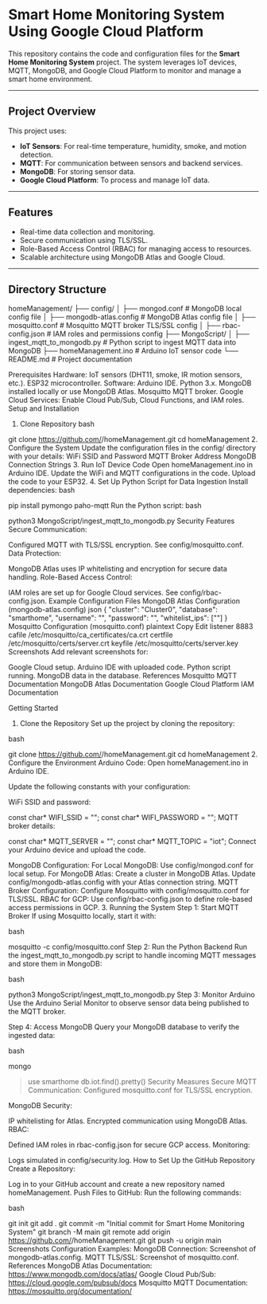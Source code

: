 # Smart Home Monitoring System Using Google Cloud Platform

This repository contains the code and configuration files for the **Smart Home Monitoring System** project. The system leverages IoT devices, MQTT, MongoDB, and Google Cloud Platform to monitor and manage a smart home environment.

---

## Project Overview

This project uses:
- **IoT Sensors**: For real-time temperature, humidity, smoke, and motion detection.
- **MQTT**: For communication between sensors and backend services.
- **MongoDB**: For storing sensor data.
- **Google Cloud Platform**: To process and manage IoT data.

---

## Features

- Real-time data collection and monitoring.
- Secure communication using TLS/SSL.
- Role-Based Access Control (RBAC) for managing access to resources.
- Scalable architecture using MongoDB Atlas and Google Cloud.

---

## Directory Structure


homeManagement/
├── config/
│   ├── mongod.conf             # MongoDB local config file
│   ├── mongodb-atlas.config    # MongoDB Atlas config file
│   ├── mosquitto.conf          # Mosquitto MQTT broker TLS/SSL config
│   ├── rbac-config.json        # IAM roles and permissions config
├── MongoScript/
│   ├── ingest_mqtt_to_mongodb.py  # Python script to ingest MQTT data into MongoDB
├── homeManagement.ino          # Arduino IoT sensor code
└── README.md                   # Project documentation


Prerequisites
Hardware:
IoT sensors (DHT11, smoke, IR motion sensors, etc.).
ESP32 microcontroller.
Software:
Arduino IDE.
Python 3.x.
MongoDB installed locally or use MongoDB Atlas.
Mosquitto MQTT broker.
Google Cloud Services:
Enable Cloud Pub/Sub, Cloud Functions, and IAM roles.
Setup and Installation
1. Clone Repository
bash

git clone https://github.com/<your-username>/homeManagement.git
cd homeManagement
2. Configure the System
Update the configuration files in the config/ directory with your details:
WiFi SSID and Password
MQTT Broker Address
MongoDB Connection Strings
3. Run IoT Device Code
Open homeManagement.ino in Arduino IDE.
Update the WiFi and MQTT configurations in the code.
Upload the code to your ESP32.
4. Set Up Python Script for Data Ingestion
Install dependencies:
bash

pip install pymongo paho-mqtt
Run the Python script:
bash

python3 MongoScript/ingest_mqtt_to_mongodb.py
Security Features
Secure Communication:

Configured MQTT with TLS/SSL encryption. See config/mosquitto.conf.
Data Protection:

MongoDB Atlas uses IP whitelisting and encryption for secure data handling.
Role-Based Access Control:

IAM roles are set up for Google Cloud services. See config/rbac-config.json.
Example Configuration Files
MongoDB Atlas Configuration (mongodb-atlas.config)
json
{
  "cluster": "Cluster0",
  "database": "smarthome",
  "username": "<your-username>",
  "password": "<your-password>",
  "whitelist_ips": ["<your-ip>"]
}
Mosquitto Configuration (mosquitto.conf)
plaintext
Copy
Edit
listener 8883
cafile /etc/mosquitto/ca_certificates/ca.crt
certfile /etc/mosquitto/certs/server.crt
keyfile /etc/mosquitto/certs/server.key
Screenshots
Add relevant screenshots for:

Google Cloud setup.
Arduino IDE with uploaded code.
Python script running.
MongoDB data in the database.
References
Mosquitto MQTT Documentation
MongoDB Atlas Documentation
Google Cloud Platform IAM Documentation



Getting Started
1. Clone the Repository
Set up the project by cloning the repository:

bash

git clone https://github.com/<MLAshahid>/homeManagement.git
cd homeManagement
2. Configure the Environment
Arduino Code:
Open homeManagement.ino in Arduino IDE.

Update the following constants with your configuration:

WiFi SSID and password:

const char* WIFI_SSID = "<Your-WiFi-SSID>";
const char* WIFI_PASSWORD = "<Your-WiFi-Password>";
MQTT broker details:


const char* MQTT_SERVER = "<Your-MQTT-Broker-IP>";
const char* MQTT_TOPIC = "iot";
Connect your Arduino device and upload the code.

MongoDB Configuration:
For Local MongoDB: Use config/mongod.conf for local setup.
For MongoDB Atlas:
Create a cluster in MongoDB Atlas.
Update config/mongodb-atlas.config with your Atlas connection string.
MQTT Broker Configuration:
Configure Mosquitto with config/mosquitto.conf for TLS/SSL.
RBAC for GCP:
Use config/rbac-config.json to define role-based access permissions in GCP.
3. Running the System
Step 1: Start MQTT Broker
If using Mosquitto locally, start it with:

bash

mosquitto -c config/mosquitto.conf
Step 2: Run the Python Backend
Run the ingest_mqtt_to_mongodb.py script to handle incoming MQTT messages and store them in MongoDB:

bash

python3 MongoScript/ingest_mqtt_to_mongodb.py
Step 3: Monitor Arduino
Use the Arduino Serial Monitor to observe sensor data being published to the MQTT broker.

Step 4: Access MongoDB
Query your MongoDB database to verify the ingested data:

bash

mongo
> use smarthome
> db.iot.find().pretty()
Security Measures
Secure MQTT Communication: Configured mosquitto.conf for TLS/SSL encryption.

MongoDB Security:

IP whitelisting for Atlas.
Encrypted communication using MongoDB Atlas.
RBAC:

Defined IAM roles in rbac-config.json for secure GCP access.
Monitoring:

Logs simulated in config/security.log.
How to Set Up the GitHub Repository
Create a Repository:

Log in to your GitHub account and create a new repository named homeManagement.
Push Files to GitHub: Run the following commands:

bash

git init
git add .
git commit -m "Initial commit for Smart Home Monitoring System"
git branch -M main
git remote add origin https://github.com/<your-username>/homeManagement.git
git push -u origin main
Screenshots
Configuration Examples:
MongoDB Connection: Screenshot of mongodb-atlas.config.
MQTT TLS/SSL: Screenshot of mosquitto.conf.
References
MongoDB Atlas Documentation: https://www.mongodb.com/docs/atlas/
Google Cloud Pub/Sub: https://cloud.google.com/pubsub/docs
Mosquitto MQTT Documentation: https://mosquitto.org/documentation/

